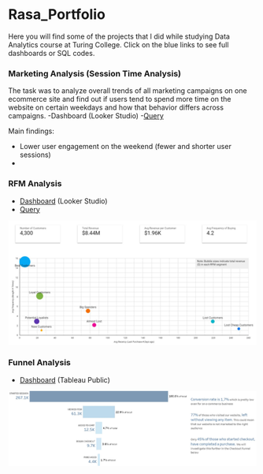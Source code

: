 # Rasa_Portfolio
Here you will find some of the projects that I did while studying Data Analytics course at Turing College. 
Click on the blue links to see full dashboards or SQL codes.
### Marketing Analysis (Session Time Analysis)

The task was to analyze overall trends of all marketing campaigns on one ecommerce site and find out if users tend to spend more time on the website on certain weekdays and how that behavior differs across campaigns.
-Dashboard (Looker Studio)
-[Query](https://github.com/rasmat001/Rasa_Portfolio/blob/main/queries/Session%20Time%20Analysis%20(Marketing).sql)

Main findings:
- Lower user engagement on the weekend (fewer and shorter user sessions)
- 
### RFM Analysis

- [Dashboard](https://lookerstudio.google.com/s/s_8Jv3YrPbs) (Looker Studio)
- [Query](https://github.com/rasmat001/Rasa_Portfolio/blob/main/queries/RFM%20analysis.sql)

![](/images/RFM.jpg)

### Funnel Analysis

- [Dashboard](https://public.tableau.com/views/FunnelAnalysis_16838888475930/FunnelAnalysis?:language=en-US&publish=yes&:display_count=n&:origin=viz_share_link) (Tableau Public) 

![](/images/Funnel_Analysis.jpg)




